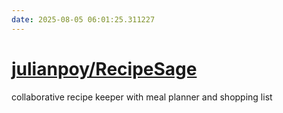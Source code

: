 ```yaml
---
date: 2025-08-05 06:01:25.311227
---
```


# [julianpoy/RecipeSage](https://github.com/julianpoy/RecipeSage)

collaborative recipe keeper with meal planner and shopping list